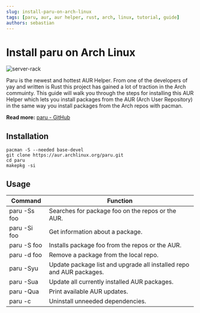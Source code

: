 ```yaml
---
slug: install-paru-on-arch-linux
tags: [paru, aur, aur helper, rust, arch, linux, tutorial, guide]
authors: sebastian
---
```

# Install paru on Arch Linux

![server-rack](/img/server-rack.webp)

Paru is the newest and hottest AUR Helper. From one of the developers of yay and written is Rust this project has gained a lot of traction in the Arch commuinty. This guide will walk you through the steps for installing this AUR Helper which lets you install packages from the AUR (Arch User Repository) in the same way you install packages from the Arch repos with pacman.

<!--truncate-->

**Read more:** [paru - GitHub](https://github.com/Morganamilo/paru)

## Installation

```shell showLineNumbers
pacman -S --needed base-devel
git clone https://aur.archlinux.org/paru.git
cd paru
makepkg -si
```

## Usage

| Command      | Function                                          |
| ------------ | ------------------------------------------------- |
| paru -Ss foo | Searches for package foo on the repos or the AUR. |
| paru -Si foo | Get information about a package.                  |
| paru -S foo  | Installs package foo from the repos or the AUR.   |
| paru -d foo  | Remove a package from the local repo.             |
| paru -Syu    | Update package list and upgrade all installed repo and AUR packages. |
| paru -Sua    | Update all currently installed AUR packages.      |
| paru -Qua    | Print available AUR updates.                      |
| paru -c      | Uninstall unneeded dependencies.                  |
